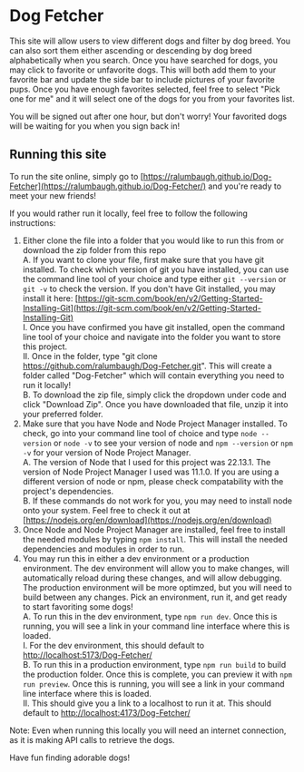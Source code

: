 # Dog Fetcher  
  
This site will allow users to view different dogs and filter by dog breed. You can also sort them either ascending or descending by dog breed alphabetically when you search.
Once you have searched for dogs, you may click to favorite or unfavorite dogs. This will both add them to your favorite bar and update the side bar to include pictures of your
favorite pups. Once you have enough favorites selected, feel free to select "Pick one for me" and it will select one of the dogs for you from your favorites list.  
  
You will be signed out after one hour, but don't worry! Your favorited dogs will be waiting for you when you sign back in!  
  
## Running this site  
  
To run the site online, simply go to [https://ralumbaugh.github.io/Dog-Fetcher](https://ralumbaugh.github.io/Dog-Fetcher/) and you're ready to meet your new friends!  
  
If you would rather run it locally, feel free to follow the following instructions:  
  
1. Either clone the file into a folder that you would like to run this from or download the zip folder from this repo  
  A. If you want to clone your file, first make sure that you have git installed. To check which version of git you have installed, you can use the command line tool of your choice and type either
     `git --version` or `git -v` to check the version. If you don't have Git installed, you may install it here: [https://git-scm.com/book/en/v2/Getting-Started-Installing-Git](https://git-scm.com/book/en/v2/Getting-Started-Installing-Git)  
       I.  Once you have confirmed you have git installed, open the command line tool of your choice and navigate into the folder you want to store this project.  
       II. Once in the folder, type "git clone https://github.com/ralumbaugh/Dog-Fetcher.git". This will create a folder called "Dog-Fetcher" which will contain everything you need to run it locally!  
  B. To download the zip file, simply click the dropdown under code and click "Download Zip". Once you have downloaded that file, unzip it into your preferred folder.  
2. Make sure that you have Node and Node Project Manager installed. To check, go into your command line tool of choice and type `node --version` or `node -v` to see your version of node and
   `npm --version` or `npm -v` for your version of Node Project Manager.  
  A. The version of Node that I used for this project was 22.13.1. The version of Node Project Manager I used was 11.1.0. If you are using a different version of node or npm, please check compatability
     with the project's dependencies.  
  B. If these commands do not work for you, you may need to install node onto your system. Feel free to check it out at [https://nodejs.org/en/download](https://nodejs.org/en/download)  
3. Once Node and Node Project Manager are installed, feel free to install the needed modules by typing `npm install`. This will install the needed dependencies and modules in order to run.  
4. You may run this in either a dev environment or a production environment. The dev environment will allow you to make changes, will automatically reload during these changes, and will allow debugging.
   The production environment will be more optimzed, but you will need to build between any changes. Pick an environment, run it, and get ready to start favoriting some dogs!  
  A. To run this in the dev environment, type `npm run dev`. Once this is running, you will see a link in your command line interface where this is loaded.  
      I.  For the dev environment, this should default to [http://localhost:5173/Dog-Fetcher/](http://localhost:5173/Dog-Fetcher/)  
  B. To run this in a production environment, type `npm run build` to build the production folder. Once this is complete, you can preview it with `npm run preview`. Once this is running, you will see a
     link in your command line interface where this is loaded.  
     II.  This should give you a link to a localhost to run it at. This should default to [http://localhost:4173/Dog-Fetcher/](http://localhost:4173/Dog-Fetcher/)  
  
Note: Even when running this locally you will need an internet connection, as it is making API calls to retrieve the dogs.  
  
Have fun finding adorable dogs!